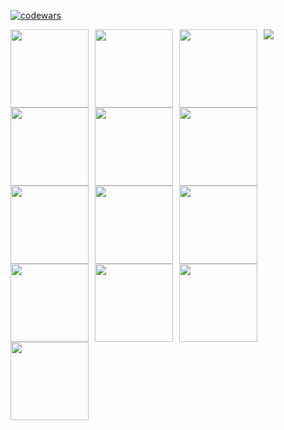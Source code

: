 [![codewars](https://www.codewars.com/users/SaintDK/badges/large)](https://www.codewars.com/users/SaintDK)   

<img align="left" width="125px" style="padding-right:7px;" src="https://cdn.jsdelivr.net/gh/devicons/devicon@latest/icons/java/java-original-wordmark.svg" />
<img align="left" width="125px" style="padding-right:7px;" src="https://cdn.jsdelivr.net/gh/devicons/devicon@latest/icons/kotlin/kotlin-original.svg" />
<img align="left" width="125px" style="padding-right:7px;" src="https://cdn.jsdelivr.net/gh/devicons/devicon@latest/icons/python/python-original-wordmark.svg" />
<img align="left" width="125px" style="padding-right:7px;" src="https://cdn.jsdelivr.net/gh/devicons/devicon@latest/icons/html5/html5-original-wordmark.svg" />
<img align="left" width="125px" style="padding-right:7px;" src="https://cdn.jsdelivr.net/gh/devicons/devicon@latest/icons/css3/css3-original.svg" />
<img align="left" width="125px" style="padding-right:7px;" src="https://cdn.jsdelivr.net/gh/devicons/devicon@latest/icons/numpy/numpy-original-wordmark.svg" />
<img align="left" width="125px" style="padding-right:7px;" src="https://cdn.jsdelivr.net/gh/devicons/devicon@latest/icons/pandas/pandas-original-wordmark.svg" />
<img align="left" width="125px" style="padding-right:7px;" src="https://cdn.jsdelivr.net/gh/devicons/devicon@latest/icons/scikitlearn/scikitlearn-original.svg" />
<img align="left" width="125px" style="padding-right:7px;" src="https://cdn.jsdelivr.net/gh/devicons/devicon@latest/icons/tensorflow/tensorflow-original-wordmark.svg" />
<img align="left" width="125px" style="padding-right:7px;" src="https://cdn.jsdelivr.net/gh/devicons/devicon@latest/icons/keras/keras-original-wordmark.svg" />
<img align="left" width="125px" style="padding-right:7px;" src="https://cdn.jsdelivr.net/gh/devicons/devicon@latest/icons/pytorch/pytorch-original.svg" />
<img align="left" width="125px" style="padding-right:7px;" src="https://cdn.jsdelivr.net/gh/devicons/devicon@latest/icons/opencv/opencv-original-wordmark.svg" />
<img align="left" width="125px" style="padding-right:7px;" src="https://cdn.jsdelivr.net/gh/devicons/devicon@latest/icons/apachespark/apachespark-original-wordmark.svg" />

<a href="https://visitcount.itsvg.in">
  <img src="https://visitcount.itsvg.in/api?id=SaintDK&label=Profile%20Views&color=12&pretty=false" />
</a>
